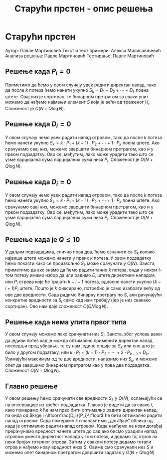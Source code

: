 ﻿---
title: Старући прстен - опис решења
---

# Старући прстен
Аутор: Павле Мартиновић
Текст и тест примери: Алекса Милисављевић
Анализа решења: Павле Мартиновић
Тестирање: Павле Мартиновић

## Решење када $P_i=0$

Приметимо да ћемо у овом случају увек радити директан напад, тако да после $k$ потеза ћемо нанети укупно $S_k=D_1+D_2+\cdots+D_k$ поена штете. Овај низ је сортиран, те бинарном претрагом за сваки упит можемо да нађемо најмањи елемент $S$ који је већи од траженог $H_i$. Сложеност је $O(N+Q\log N)$.

## Решење када $D_i=0$

У овом случају чемо увек радити напад отровом, тако да после $k$ потеза ћемо нанети укупно $S_k=k\cdot P_1+(k-1)\cdot P_2+\cdots+1\cdot P_k$ поена штете. Ако срачунамо овај низ, можемо завршити бинарном претрагом, као и у првом подзадатку. Ово се, међутим, лако може урадити тако што се узме парцијална сума парцијалних сума низа $P_i$. Сложеност је $O(N+Q\log N)$.

## Решење када $D_i=0$

У овом случају чемо увек радити напад отровом, тако да после $k$ потеза ћемо нанети укупно $S_k=k\cdot P_1+(k-1)\cdot P_2+\cdots+1\cdot P_k$ поена штете. Ако срачунамо овај низ, можемо завршити бинарном претрагом, као и у првом подзадатку. Ово се, међутим, лако може урадити тако што се узме парцијална сума парцијалних сума низа $P_i$. Сложеност је $O(N+Q\log N)$.

## Решење када је $Q\leq 10$
У даљим подзадацима, слично прва два, ћемо означити са $S_k$ колико највише штете можемо нанети у првих $k$ потеза. У овом подзадатку ћемо показти како се произвољно $S_k$ може срачунати у $O(N)$. Заиста, приметимо да ако знамо да ћемо радити тачно $k$ потеза, онда у неком $i$-том потезу имамо избор да или радимо $D_i$ штете директним нападом, или $P_i$ отрова које ће трајати $k-i+1$ потеза, односно нанети укупно $(k-i+1)P_i$ штете. Пошто је $k$ фиксирано, потребно је само изабрати већу од ове две вредности. Сада радимо бинарну претрагу по $S$, али рачунајући конкретне вредности за $S_i$ само кад нам требају (јер је низ свакако сортиран). Ово нам даје сложеност $O(QN\log N)$.
## Решење када нема упита првог типа
У овом случају можемо лако срачунати низ $S_i$. Заиста, због услова важи да једини потез кад је можда оптимално применити директан напад последњи пред убијање, те су нам једине опције за $S_k$ или оно што је било у другом подзатаку, или $k\cdot P_1+(k-1)\cdot P_2+\cdots+2\cdot P_{k-1}+D_k$. Узимајући максимум од те две вредности, налазимо низ $S_k$, и можемо опет да завршимо бинарном претрагом као у прва два подзадатка. Сложеност $O(N+Q\log N)$.

## Главно решење

У овом решењу ћемо срачунати све вредности $S_k$ у $O(N)$, ослањајући се на опсервације из трећег подзадатка. Главно је видети да за свако $i$, како померамо $k$ ће нам прво бити оптимално радити директан напад, па онда од  $k\ge i+\lfloor\frac{D_i}{P_i}\rfloor$ ће бити оптимално радити напад отровом. Сада померамо $k$ и запамтимо „догађаје“ облика од када је оптимално радити напад отровом. Када наиђемо на нови догађај прерачунамо вредност нанете штете до сад ако бисмо урадили напад отровом уместо директног напада у том потезу, и додамо тај отров на неки бројач тоталног отрова. Затим у сваком потезу додамо тотали отров и нађемо нову вредност низа $S$. Овиме смо срачунали низ $S$ и можемо опет бинарном претрагом довршити задатак у $O(N+Q\log N)$

